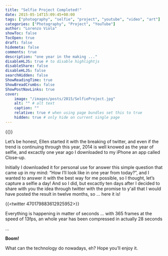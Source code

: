 ```yaml
---
title: "Selfie Project Completed!"
date: 2015-05-14T15:09:45+08:00
tags: ["photography", "selfie", "project", "youtube", "video", "art"]
categories: ["Photography", "Project", "YouTube"]
author: "Lorenzo Viola"
showToc: false
TocOpen: true
draft: false
hidemeta: false
comments: true
description: "one year in the making ..."
disableHLJS: true # to disable highlightjs
disableShare: false
disableHLJS: false
searchHidden: false
ShowReadingTime: true
ShowBreadCrumbs: false
ShowPostNavLinks: true
cover:
    image: "/images/posts/2015/SelfieProject.jpg"
    alt: "" # alt text
    caption: ""
    relative: true # when using page bundles set this to true
    hidden: true # only hide on current single page
---
```

{{<youtube ShqC0OwBQqw>}}


Let’s be honest, Ellen started it with the breaking of twitter, and even if the trend is continuing through this year, 2014 is well knowed as the year of selfie, and excactly one year ago I downloaded to my iPhone an app called Close-up.

Initially I downloaded it for personal use for answer this simple question that came up in my mind: “How I’ll look like in one year from today?”, and I wanted to answer it with the best way for me possible, so I thought, let’s capture a selfie a day!
And so I did, but excactly ten days after I decided to share with you the idea through twitter with the promise to y'all that I would have posted the result in twelve months, so … here it is!

{{<twitter 470179883612925952>}}

Everything is happening in matter of seconds … with 365 frames at the speed of 13fps, an whole year has been compressed in actually 28 seconds 

… 

**Boom!**

What can the technology do nowadays, eh?
Hope you’ll enjoy it.